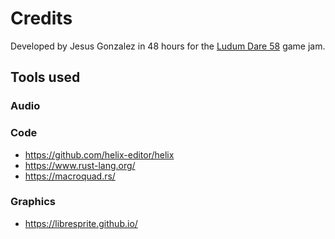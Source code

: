 Credits
===

Developed by Jesus Gonzalez in 48 hours for the [Ludum Dare 58](https://ldjam.com/events/ludum-dare/58) game jam.

## Tools used
### Audio

### Code
- https://github.com/helix-editor/helix
- https://www.rust-lang.org/
- https://macroquad.rs/

### Graphics
- https://libresprite.github.io/
